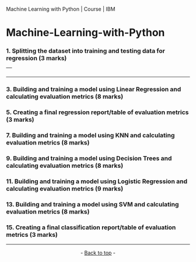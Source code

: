 <p id"top">Machine Learning with Python | Course | IBM</p>

# Machine-Learning-with-Python


### 1. Splitting the dataset into training and testing data for regression (3 marks)

|![]()|
|---|
---

### 3. Building and training a model using Linear Regression and calculating evaluation metrics (8 marks)
   

### 5. Creating a final regression report/table of evaluation metrics (3 marks)
   

### 7. Building and training a model using KNN and calculating evaluation metrics (8 marks)
   

### 9. Building and training a model using Decision Trees and calculating evaluation metrics (8 marks)
    

### 11. Building and training a model using Logistic Regression and calculating evaluation metrics (9 marks)
    

### 13. Building and training a model using SVM and calculating evaluation metrics (8 marks)
    

### 15. Creating a final classification report/table of evaluation metrics (3 marks)

---

<p align="center">- <a href="#top">Back to top</a> -</p>
